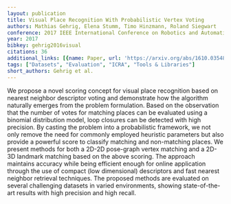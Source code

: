 ```yaml
---
layout: publication
title: Visual Place Recognition With Probabilistic Vertex Voting
authors: Mathias Gehrig, Elena Stumm, Timo Hinzmann, Roland Siegwart
conference: 2017 IEEE International Conference on Robotics and Automation (ICRA)
year: 2017
bibkey: gehrig2016visual
citations: 36
additional_links: [{name: Paper, url: 'https://arxiv.org/abs/1610.03548'}]
tags: ["Datasets", "Evaluation", "ICRA", "Tools & Libraries"]
short_authors: Gehrig et al.
---
```

We propose a novel scoring concept for visual place recognition based on
nearest neighbor descriptor voting and demonstrate how the algorithm naturally
emerges from the problem formulation. Based on the observation that the number
of votes for matching places can be evaluated using a binomial distribution
model, loop closures can be detected with high precision. By casting the
problem into a probabilistic framework, we not only remove the need for
commonly employed heuristic parameters but also provide a powerful score to
classify matching and non-matching places. We present methods for both a 2D-2D
pose-graph vertex matching and a 2D-3D landmark matching based on the above
scoring. The approach maintains accuracy while being efficient enough for
online application through the use of compact (low dimensional) descriptors and
fast nearest neighbor retrieval techniques. The proposed methods are evaluated
on several challenging datasets in varied environments, showing
state-of-the-art results with high precision and high recall.